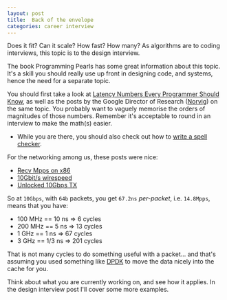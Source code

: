 ```yaml
---
layout: post
title:  Back of the envelope
categories: career interview
---
```


Does it fit? Can it scale? How fast? How many? As algorithms are to
coding interviews, this topic is to the design interview.

The book Programming Pearls has some great information about this
topic. It's a skill you should really use up front in designing code,
and systems, hence the need for a separate topic.

You should first take a look
at [Latency Numbers Every Programmer Should Know][], as well as the
posts by the Google Director of Research ([Norvig][]) on the same
topic. You probably want to vaguely memorise the orders of magnitudes
of those numbers. Remember it's acceptable to round in an interview to
make the math(s) easier.

* While you are there, you should also check out how to [write a spell checker][].

For the networking among us, these posts were nice:

* [Recv Mpps on x86](https://blog.cloudflare.com/how-to-receive-a-million-packets/)
* [10Gbit/s wirespeed](https://netoptimizer.blogspot.com/2014/05/the-calculations-10gbits-wirespeed.html)
* [Unlocked 10Gbps TX](https://netoptimizer.blogspot.com/2014/10/unlocked-10gbps-tx-wirespeed-smallest.html)

So at `10Gbps`, with `64b` packets, you get `67.2ns` *per-packet*,
i.e. `14.8Mpps`, means that you have:

 * 100 MHz == 10 ns => 6 cycles
 * 200 MHz == 5 ns => 13 cycles
 * 1 GHz == 1 ns => 67 cycles
 * 3 GHz == 1/3 ns => 201 cycles

That is not many cycles to do something useful with a packet... and
that's assuming you used something like [DPDK][] to move the data
nicely into the cache for you.

Think about what you are currently working on, and see how it
applies. In the design interview post I'll cover some more examples.

[Latency Numbers Every Programmer Should Know]: https://gist.github.com/jboner/2841832
[Norvig]: http://norvig.com/spell-correct.html
[write a spell checker]: http://norvig.com/spell-correct.html
[DPDK]: http://intel.com/dpdk
